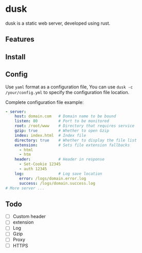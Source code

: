 
# dusk

dusk is a static web server, developed using rust.

## Features

## Install

## Config

Use `yaml` format as a configuration file, You can use `dusk -c /your/config.yml` to specify the configuration file location.

Complete configuration file example: 

```yaml
- server:
    host: domain.com   # Domain name to be bound
    listen: 80         # Port to be monitored
    root: /root/www    # Directory that requires service
    gzip: true         # Whether to open Gzip
    index: index.html  # Index file
    directory: true    # Whether to display the file list
    extension:         # Sets file extension fallbacks
      - html
      - htm
    header:            # Header in response
      - Set-Cookie 12345
      - auth 12345
    log:               # Log save location
      error: /logs/domain.error.log
      success: /logs/domain.success.log
# More server ...
```

## Todo

* [ ] Custom header
* [ ] extension
* [ ] Log
* [ ] Gzip
* [ ] Proxy
* [ ] HTTPS